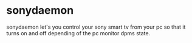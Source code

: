 # sonydaemon

sonydaemon let's you control your sony smart tv from your pc so that it turns on and off depending of the pc monitor dpms state.
